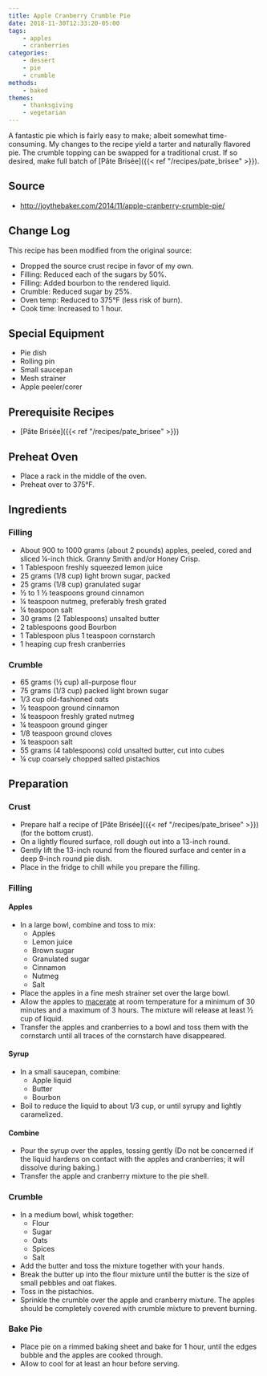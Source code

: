 ```yaml
---
title: Apple Cranberry Crumble Pie
date: 2018-11-30T12:33:20-05:00
tags:
    - apples
    - cranberries
categories: 
    - dessert
    - pie
    - crumble
methods:
    - baked
themes:
    - thanksgiving
    - vegetarian
---
```


A fantastic pie which is fairly easy to make; albeit somewhat
time-consuming. My changes to the recipe yield a tarter and naturally
flavored pie. The crumble topping can be swapped for a traditional
crust. If so desired, make full batch of [Pâte Brisée]({{< ref "/recipes/pate_brisee" >}}).

## Source

-   http://joythebaker.com/2014/11/apple-cranberry-crumble-pie/

## Change Log

This recipe has been modified from the original source:

-   Dropped the source crust recipe in favor of my own.
-   Filling: Reduced each of the sugars by 50%.
-   Filling: Added bourbon to the rendered liquid.
-   Crumble: Reduced sugar by 25%.
-   Oven temp: Reduced to 375°F (less risk of burn).
-   Cook time: Increased to 1 hour.

## Special Equipment

-   Pie dish
-   Rolling pin
-   Small saucepan
-   Mesh strainer
-   Apple peeler/corer

## Prerequisite Recipes

-   [Pâte Brisée]({{< ref "/recipes/pate_brisee" >}})

## Preheat Oven

-   Place a rack in the middle of the oven.
-   Preheat over to 375°F.

## Ingredients

### Filling

-   About 900 to 1000 grams (about 2 pounds) apples, peeled, cored and
    sliced ¼-inch thick. Granny Smith and/or Honey Crisp.
-   1 Tablespoon freshly squeezed lemon juice
-   25 grams (1/8 cup) light brown sugar, packed
-   25 grams (1/8 cup) granulated sugar
-   ½ to 1 ½ teaspoons ground cinnamon
-   ¼ teaspoon nutmeg, preferably fresh grated
-   ¼ teaspoon salt
-   30 grams (2 Tablespoons) unsalted butter
-   2 tablespoons good Bourbon
-   1 Tablespoon plus 1 teaspoon cornstarch
-   1 heaping cup fresh cranberries

### Crumble

-   65 grams (½ cup) all-purpose flour
-   75 grams (1/3 cup) packed light brown sugar
-   1/3 cup old-fashioned oats
-   ½ teaspoon ground cinnamon
-   ¼ teaspoon freshly grated nutmeg
-   ¼ teaspoon ground ginger
-   1/8 teaspoon ground cloves
-   ¼ teaspoon salt
-   55 grams (4 tablespoons) cold unsalted butter, cut into cubes
-   ¼ cup coarsely chopped salted pistachios

## Preparation

### Crust

-   Prepare half a recipe of [Pâte Brisée]({{< ref "/recipes/pate_brisee" >}}) (for the
    bottom crust).
-   On a lightly floured surface, roll dough out into a 13-inch round.
-   Gently lift the 13-inch round from the floured surface and center in
    a deep 9-inch round pie dish.
-   Place in the fridge to chill while you prepare the filling.

### Filling

#### Apples

-   In a large bowl, combine and toss to mix:
    -   Apples
    -   Lemon juice
    -   Brown sugar
    -   Granulated sugar
    -   Cinnamon
    -   Nutmeg
    -   Salt
-   Place the apples in a fine mesh strainer set over the large bowl.
-   Allow the apples to
    [macerate](http://en.wikipedia.org/wiki/Maceration_%28food%29) at
    room temperature for a minimum of 30 minutes and a maximum of 3
    hours. The mixture will release at least ½ cup of liquid.
-   Transfer the apples and cranberries to a bowl and toss them with the
    cornstarch until all traces of the cornstarch have disappeared.

#### Syrup

-   In a small saucepan, combine:
    -   Apple liquid
    -   Butter
    -   Bourbon
-   Boil to reduce the liquid to about 1/3 cup, or until syrupy and
    lightly caramelized.

#### Combine

-   Pour the syrup over the apples, tossing gently (Do not be concerned
    if the liquid hardens on contact with the apples and cranberries; it
    will dissolve during baking.)
-   Transfer the apple and cranberry mixture to the pie shell.

### Crumble

-   In a medium bowl, whisk together:
    -   Flour
    -   Sugar
    -   Oats
    -   Spices
    -   Salt
-   Add the butter and toss the mixture together with your hands.
-   Break the butter up into the flour mixture until the butter is the
    size of small pebbles and oat flakes.
-   Toss in the pistachios.
-   Sprinkle the crumble over the apple and cranberry mixture. The
    apples should be completely covered with crumble mixture to prevent
    burning.

### Bake Pie

-   Place pie on a rimmed baking sheet and bake for 1 hour, until the
    edges bubble and the apples are cooked through.
-   Allow to cool for at least an hour before serving.
